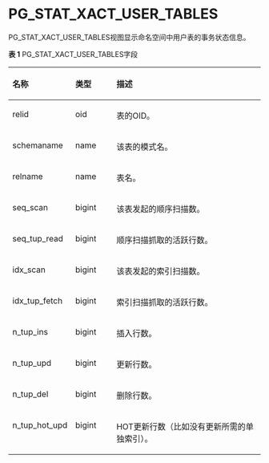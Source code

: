 # PG\_STAT\_XACT\_USER\_TABLES<a name="ZH-CN_TOPIC_0242385983"></a>

PG\_STAT\_XACT\_USER\_TABLES视图显示命名空间中用户表的事务状态信息。

**表 1**  PG\_STAT\_XACT\_USER\_TABLES字段

<a name="zh-cn_topic_0237122456_zh-cn_topic_0059779022_t5feac31545334b9d8540e5103877b5fd"></a>
<table><thead align="left"><tr id="zh-cn_topic_0237122456_zh-cn_topic_0059779022_r5486d731efb849a5b8f38b1b37036dfc"><th class="cellrowborder" valign="top" width="21.529999999999998%" id="mcps1.2.4.1.1"><p id="zh-cn_topic_0237122456_zh-cn_topic_0059779022_aa5dedc75f1eb48b3af2d99935ddd0279"><a name="zh-cn_topic_0237122456_zh-cn_topic_0059779022_aa5dedc75f1eb48b3af2d99935ddd0279"></a><a name="zh-cn_topic_0237122456_zh-cn_topic_0059779022_aa5dedc75f1eb48b3af2d99935ddd0279"></a>名称</p>
</th>
<th class="cellrowborder" valign="top" width="16.64%" id="mcps1.2.4.1.2"><p id="zh-cn_topic_0237122456_zh-cn_topic_0059779022_a2eb462fb16cf4321849ef5ffb8b48920"><a name="zh-cn_topic_0237122456_zh-cn_topic_0059779022_a2eb462fb16cf4321849ef5ffb8b48920"></a><a name="zh-cn_topic_0237122456_zh-cn_topic_0059779022_a2eb462fb16cf4321849ef5ffb8b48920"></a>类型</p>
</th>
<th class="cellrowborder" valign="top" width="61.83%" id="mcps1.2.4.1.3"><p id="zh-cn_topic_0237122456_zh-cn_topic_0059779022_afee2aaae789f41ba93d7f3e81c0a07fc"><a name="zh-cn_topic_0237122456_zh-cn_topic_0059779022_afee2aaae789f41ba93d7f3e81c0a07fc"></a><a name="zh-cn_topic_0237122456_zh-cn_topic_0059779022_afee2aaae789f41ba93d7f3e81c0a07fc"></a>描述</p>
</th>
</tr>
</thead>
<tbody><tr id="zh-cn_topic_0237122456_zh-cn_topic_0059779022_ra380196561df41ab9a4a9ff6f2fa5bac"><td class="cellrowborder" valign="top" width="21.529999999999998%" headers="mcps1.2.4.1.1 "><p id="zh-cn_topic_0237122456_zh-cn_topic_0059779022_a1a7b430b2bc64d6da50dee1d5123d1e0"><a name="zh-cn_topic_0237122456_zh-cn_topic_0059779022_a1a7b430b2bc64d6da50dee1d5123d1e0"></a><a name="zh-cn_topic_0237122456_zh-cn_topic_0059779022_a1a7b430b2bc64d6da50dee1d5123d1e0"></a>relid</p>
</td>
<td class="cellrowborder" valign="top" width="16.64%" headers="mcps1.2.4.1.2 "><p id="zh-cn_topic_0237122456_zh-cn_topic_0059779022_ad3ac0073c3494e5c95803f56a4fee79a"><a name="zh-cn_topic_0237122456_zh-cn_topic_0059779022_ad3ac0073c3494e5c95803f56a4fee79a"></a><a name="zh-cn_topic_0237122456_zh-cn_topic_0059779022_ad3ac0073c3494e5c95803f56a4fee79a"></a>oid</p>
</td>
<td class="cellrowborder" valign="top" width="61.83%" headers="mcps1.2.4.1.3 "><p id="zh-cn_topic_0237122456_zh-cn_topic_0059779022_a21bb1c5915a748c1b70e0e80c2734022"><a name="zh-cn_topic_0237122456_zh-cn_topic_0059779022_a21bb1c5915a748c1b70e0e80c2734022"></a><a name="zh-cn_topic_0237122456_zh-cn_topic_0059779022_a21bb1c5915a748c1b70e0e80c2734022"></a>表的OID。</p>
</td>
</tr>
<tr id="zh-cn_topic_0237122456_zh-cn_topic_0059779022_rac73579026874f76bd74e13702ac7ac1"><td class="cellrowborder" valign="top" width="21.529999999999998%" headers="mcps1.2.4.1.1 "><p id="zh-cn_topic_0237122456_zh-cn_topic_0059779022_a7b322f98c73a496fbf74a33773bf2020"><a name="zh-cn_topic_0237122456_zh-cn_topic_0059779022_a7b322f98c73a496fbf74a33773bf2020"></a><a name="zh-cn_topic_0237122456_zh-cn_topic_0059779022_a7b322f98c73a496fbf74a33773bf2020"></a>schemaname</p>
</td>
<td class="cellrowborder" valign="top" width="16.64%" headers="mcps1.2.4.1.2 "><p id="zh-cn_topic_0237122456_zh-cn_topic_0059779022_a9ca48351771d4b8ca9b65e727f3c4810"><a name="zh-cn_topic_0237122456_zh-cn_topic_0059779022_a9ca48351771d4b8ca9b65e727f3c4810"></a><a name="zh-cn_topic_0237122456_zh-cn_topic_0059779022_a9ca48351771d4b8ca9b65e727f3c4810"></a>name</p>
</td>
<td class="cellrowborder" valign="top" width="61.83%" headers="mcps1.2.4.1.3 "><p id="zh-cn_topic_0237122456_zh-cn_topic_0059779022_ae49e10304f9c44e28c325d898b14fc3c"><a name="zh-cn_topic_0237122456_zh-cn_topic_0059779022_ae49e10304f9c44e28c325d898b14fc3c"></a><a name="zh-cn_topic_0237122456_zh-cn_topic_0059779022_ae49e10304f9c44e28c325d898b14fc3c"></a>该表的模式名。</p>
</td>
</tr>
<tr id="zh-cn_topic_0237122456_zh-cn_topic_0059779022_r226141ebd9644f268bcb5a56114a087c"><td class="cellrowborder" valign="top" width="21.529999999999998%" headers="mcps1.2.4.1.1 "><p id="zh-cn_topic_0237122456_zh-cn_topic_0059779022_a8af4573041f842d8ac9a51ec6d68e1ba"><a name="zh-cn_topic_0237122456_zh-cn_topic_0059779022_a8af4573041f842d8ac9a51ec6d68e1ba"></a><a name="zh-cn_topic_0237122456_zh-cn_topic_0059779022_a8af4573041f842d8ac9a51ec6d68e1ba"></a>relname</p>
</td>
<td class="cellrowborder" valign="top" width="16.64%" headers="mcps1.2.4.1.2 "><p id="zh-cn_topic_0237122456_zh-cn_topic_0059779022_a6fdd345ac4e842399f5aea5cebf502b7"><a name="zh-cn_topic_0237122456_zh-cn_topic_0059779022_a6fdd345ac4e842399f5aea5cebf502b7"></a><a name="zh-cn_topic_0237122456_zh-cn_topic_0059779022_a6fdd345ac4e842399f5aea5cebf502b7"></a>name</p>
</td>
<td class="cellrowborder" valign="top" width="61.83%" headers="mcps1.2.4.1.3 "><p id="zh-cn_topic_0237122456_zh-cn_topic_0059779022_a6412ac3a5b6e4bce8ed3fabfd6dd1c32"><a name="zh-cn_topic_0237122456_zh-cn_topic_0059779022_a6412ac3a5b6e4bce8ed3fabfd6dd1c32"></a><a name="zh-cn_topic_0237122456_zh-cn_topic_0059779022_a6412ac3a5b6e4bce8ed3fabfd6dd1c32"></a>表名。</p>
</td>
</tr>
<tr id="zh-cn_topic_0237122456_zh-cn_topic_0059779022_r1c3b937adefc4ec2960caae7874f4863"><td class="cellrowborder" valign="top" width="21.529999999999998%" headers="mcps1.2.4.1.1 "><p id="zh-cn_topic_0237122456_zh-cn_topic_0059779022_a70937293a73c405ca50288a6e824f44b"><a name="zh-cn_topic_0237122456_zh-cn_topic_0059779022_a70937293a73c405ca50288a6e824f44b"></a><a name="zh-cn_topic_0237122456_zh-cn_topic_0059779022_a70937293a73c405ca50288a6e824f44b"></a>seq_scan</p>
</td>
<td class="cellrowborder" valign="top" width="16.64%" headers="mcps1.2.4.1.2 "><p id="zh-cn_topic_0237122456_zh-cn_topic_0059779022_a059a751b762e4ab6ba01d68efe294f54"><a name="zh-cn_topic_0237122456_zh-cn_topic_0059779022_a059a751b762e4ab6ba01d68efe294f54"></a><a name="zh-cn_topic_0237122456_zh-cn_topic_0059779022_a059a751b762e4ab6ba01d68efe294f54"></a>bigint</p>
</td>
<td class="cellrowborder" valign="top" width="61.83%" headers="mcps1.2.4.1.3 "><p id="zh-cn_topic_0237122456_zh-cn_topic_0059779022_a21357d94f1a7496a9eba6af2755919af"><a name="zh-cn_topic_0237122456_zh-cn_topic_0059779022_a21357d94f1a7496a9eba6af2755919af"></a><a name="zh-cn_topic_0237122456_zh-cn_topic_0059779022_a21357d94f1a7496a9eba6af2755919af"></a>该表发起的顺序扫描数。</p>
</td>
</tr>
<tr id="zh-cn_topic_0237122456_zh-cn_topic_0059779022_r28165f86eb56458a8fe902e0c92e3db0"><td class="cellrowborder" valign="top" width="21.529999999999998%" headers="mcps1.2.4.1.1 "><p id="zh-cn_topic_0237122456_zh-cn_topic_0059779022_aae9a11a4c9814216b148b7e538d2ce2b"><a name="zh-cn_topic_0237122456_zh-cn_topic_0059779022_aae9a11a4c9814216b148b7e538d2ce2b"></a><a name="zh-cn_topic_0237122456_zh-cn_topic_0059779022_aae9a11a4c9814216b148b7e538d2ce2b"></a>seq_tup_read</p>
</td>
<td class="cellrowborder" valign="top" width="16.64%" headers="mcps1.2.4.1.2 "><p id="zh-cn_topic_0237122456_zh-cn_topic_0059779022_a2d9b4293acf24b1d943727f4da307e9e"><a name="zh-cn_topic_0237122456_zh-cn_topic_0059779022_a2d9b4293acf24b1d943727f4da307e9e"></a><a name="zh-cn_topic_0237122456_zh-cn_topic_0059779022_a2d9b4293acf24b1d943727f4da307e9e"></a>bigint</p>
</td>
<td class="cellrowborder" valign="top" width="61.83%" headers="mcps1.2.4.1.3 "><p id="zh-cn_topic_0237122456_zh-cn_topic_0059779022_aeff563303aa1419b9cc088a3007c1d7c"><a name="zh-cn_topic_0237122456_zh-cn_topic_0059779022_aeff563303aa1419b9cc088a3007c1d7c"></a><a name="zh-cn_topic_0237122456_zh-cn_topic_0059779022_aeff563303aa1419b9cc088a3007c1d7c"></a>顺序扫描抓取的活跃行数。</p>
</td>
</tr>
<tr id="zh-cn_topic_0237122456_zh-cn_topic_0059779022_r62054bc4c0ef4fa38723cf2998faba6b"><td class="cellrowborder" valign="top" width="21.529999999999998%" headers="mcps1.2.4.1.1 "><p id="zh-cn_topic_0237122456_zh-cn_topic_0059779022_af0c263be0d444d8a8a222d6a836a247a"><a name="zh-cn_topic_0237122456_zh-cn_topic_0059779022_af0c263be0d444d8a8a222d6a836a247a"></a><a name="zh-cn_topic_0237122456_zh-cn_topic_0059779022_af0c263be0d444d8a8a222d6a836a247a"></a>idx_scan</p>
</td>
<td class="cellrowborder" valign="top" width="16.64%" headers="mcps1.2.4.1.2 "><p id="zh-cn_topic_0237122456_zh-cn_topic_0059779022_a6766993296d040658e3f908026ac6bbd"><a name="zh-cn_topic_0237122456_zh-cn_topic_0059779022_a6766993296d040658e3f908026ac6bbd"></a><a name="zh-cn_topic_0237122456_zh-cn_topic_0059779022_a6766993296d040658e3f908026ac6bbd"></a>bigint</p>
</td>
<td class="cellrowborder" valign="top" width="61.83%" headers="mcps1.2.4.1.3 "><p id="zh-cn_topic_0237122456_zh-cn_topic_0059779022_af137e33e25744f8fbb123f4c311da5eb"><a name="zh-cn_topic_0237122456_zh-cn_topic_0059779022_af137e33e25744f8fbb123f4c311da5eb"></a><a name="zh-cn_topic_0237122456_zh-cn_topic_0059779022_af137e33e25744f8fbb123f4c311da5eb"></a>该表发起的索引扫描数。</p>
</td>
</tr>
<tr id="zh-cn_topic_0237122456_zh-cn_topic_0059779022_r0d859d67867a417593eb02376d17f48e"><td class="cellrowborder" valign="top" width="21.529999999999998%" headers="mcps1.2.4.1.1 "><p id="zh-cn_topic_0237122456_zh-cn_topic_0059779022_a5453acc32b044ae6ae624ff0a5390923"><a name="zh-cn_topic_0237122456_zh-cn_topic_0059779022_a5453acc32b044ae6ae624ff0a5390923"></a><a name="zh-cn_topic_0237122456_zh-cn_topic_0059779022_a5453acc32b044ae6ae624ff0a5390923"></a>idx_tup_fetch</p>
</td>
<td class="cellrowborder" valign="top" width="16.64%" headers="mcps1.2.4.1.2 "><p id="zh-cn_topic_0237122456_zh-cn_topic_0059779022_ae1596deb84f94b6a90367e81e4285369"><a name="zh-cn_topic_0237122456_zh-cn_topic_0059779022_ae1596deb84f94b6a90367e81e4285369"></a><a name="zh-cn_topic_0237122456_zh-cn_topic_0059779022_ae1596deb84f94b6a90367e81e4285369"></a>bigint</p>
</td>
<td class="cellrowborder" valign="top" width="61.83%" headers="mcps1.2.4.1.3 "><p id="zh-cn_topic_0237122456_zh-cn_topic_0059779022_a52828599c8124a27a22f8f3a5525e282"><a name="zh-cn_topic_0237122456_zh-cn_topic_0059779022_a52828599c8124a27a22f8f3a5525e282"></a><a name="zh-cn_topic_0237122456_zh-cn_topic_0059779022_a52828599c8124a27a22f8f3a5525e282"></a>索引扫描抓取的活跃行数。</p>
</td>
</tr>
<tr id="zh-cn_topic_0237122456_zh-cn_topic_0059779022_rf02c7ed2fa9b4f7bb1577445a222a38c"><td class="cellrowborder" valign="top" width="21.529999999999998%" headers="mcps1.2.4.1.1 "><p id="zh-cn_topic_0237122456_zh-cn_topic_0059779022_a243343a026be4aedb1b05de2827e3ee0"><a name="zh-cn_topic_0237122456_zh-cn_topic_0059779022_a243343a026be4aedb1b05de2827e3ee0"></a><a name="zh-cn_topic_0237122456_zh-cn_topic_0059779022_a243343a026be4aedb1b05de2827e3ee0"></a>n_tup_ins</p>
</td>
<td class="cellrowborder" valign="top" width="16.64%" headers="mcps1.2.4.1.2 "><p id="zh-cn_topic_0237122456_zh-cn_topic_0059779022_a6f96fdcd1dfa4fd7b2f672556a6221a8"><a name="zh-cn_topic_0237122456_zh-cn_topic_0059779022_a6f96fdcd1dfa4fd7b2f672556a6221a8"></a><a name="zh-cn_topic_0237122456_zh-cn_topic_0059779022_a6f96fdcd1dfa4fd7b2f672556a6221a8"></a>bigint</p>
</td>
<td class="cellrowborder" valign="top" width="61.83%" headers="mcps1.2.4.1.3 "><p id="zh-cn_topic_0237122456_zh-cn_topic_0059779022_a967578927e33436b8c036339fa193953"><a name="zh-cn_topic_0237122456_zh-cn_topic_0059779022_a967578927e33436b8c036339fa193953"></a><a name="zh-cn_topic_0237122456_zh-cn_topic_0059779022_a967578927e33436b8c036339fa193953"></a>插入行数。</p>
</td>
</tr>
<tr id="zh-cn_topic_0237122456_zh-cn_topic_0059779022_r24b69556160d40d8b2ccda3ae3d3c45b"><td class="cellrowborder" valign="top" width="21.529999999999998%" headers="mcps1.2.4.1.1 "><p id="zh-cn_topic_0237122456_zh-cn_topic_0059779022_a7713d04724594d8393fcacc7d4fc0911"><a name="zh-cn_topic_0237122456_zh-cn_topic_0059779022_a7713d04724594d8393fcacc7d4fc0911"></a><a name="zh-cn_topic_0237122456_zh-cn_topic_0059779022_a7713d04724594d8393fcacc7d4fc0911"></a>n_tup_upd</p>
</td>
<td class="cellrowborder" valign="top" width="16.64%" headers="mcps1.2.4.1.2 "><p id="zh-cn_topic_0237122456_zh-cn_topic_0059779022_aae8dece9921d4c31aba0608c7ad09a31"><a name="zh-cn_topic_0237122456_zh-cn_topic_0059779022_aae8dece9921d4c31aba0608c7ad09a31"></a><a name="zh-cn_topic_0237122456_zh-cn_topic_0059779022_aae8dece9921d4c31aba0608c7ad09a31"></a>bigint</p>
</td>
<td class="cellrowborder" valign="top" width="61.83%" headers="mcps1.2.4.1.3 "><p id="zh-cn_topic_0237122456_zh-cn_topic_0059779022_a32ecdc53663f40a780d686732ca17bb5"><a name="zh-cn_topic_0237122456_zh-cn_topic_0059779022_a32ecdc53663f40a780d686732ca17bb5"></a><a name="zh-cn_topic_0237122456_zh-cn_topic_0059779022_a32ecdc53663f40a780d686732ca17bb5"></a>更新行数。</p>
</td>
</tr>
<tr id="zh-cn_topic_0237122456_zh-cn_topic_0059779022_r623c537030e64b6abb99a08464646289"><td class="cellrowborder" valign="top" width="21.529999999999998%" headers="mcps1.2.4.1.1 "><p id="zh-cn_topic_0237122456_zh-cn_topic_0059779022_a7460fce627ce4644abf15628c3e7625e"><a name="zh-cn_topic_0237122456_zh-cn_topic_0059779022_a7460fce627ce4644abf15628c3e7625e"></a><a name="zh-cn_topic_0237122456_zh-cn_topic_0059779022_a7460fce627ce4644abf15628c3e7625e"></a>n_tup_del</p>
</td>
<td class="cellrowborder" valign="top" width="16.64%" headers="mcps1.2.4.1.2 "><p id="zh-cn_topic_0237122456_zh-cn_topic_0059779022_a4c77022d644b42afb64fba2cd6baa1f5"><a name="zh-cn_topic_0237122456_zh-cn_topic_0059779022_a4c77022d644b42afb64fba2cd6baa1f5"></a><a name="zh-cn_topic_0237122456_zh-cn_topic_0059779022_a4c77022d644b42afb64fba2cd6baa1f5"></a>bigint</p>
</td>
<td class="cellrowborder" valign="top" width="61.83%" headers="mcps1.2.4.1.3 "><p id="zh-cn_topic_0237122456_zh-cn_topic_0059779022_a6d902a9e18904792879f9f771dd15e89"><a name="zh-cn_topic_0237122456_zh-cn_topic_0059779022_a6d902a9e18904792879f9f771dd15e89"></a><a name="zh-cn_topic_0237122456_zh-cn_topic_0059779022_a6d902a9e18904792879f9f771dd15e89"></a>删除行数。</p>
</td>
</tr>
<tr id="zh-cn_topic_0237122456_zh-cn_topic_0059779022_r85070b1fb6514c718606c47ebbf2b905"><td class="cellrowborder" valign="top" width="21.529999999999998%" headers="mcps1.2.4.1.1 "><p id="zh-cn_topic_0237122456_zh-cn_topic_0059779022_a1142382b04f441dca579c2c59da5944c"><a name="zh-cn_topic_0237122456_zh-cn_topic_0059779022_a1142382b04f441dca579c2c59da5944c"></a><a name="zh-cn_topic_0237122456_zh-cn_topic_0059779022_a1142382b04f441dca579c2c59da5944c"></a>n_tup_hot_upd</p>
</td>
<td class="cellrowborder" valign="top" width="16.64%" headers="mcps1.2.4.1.2 "><p id="zh-cn_topic_0237122456_zh-cn_topic_0059779022_ae81247a57aa040f0905f052aae4807dd"><a name="zh-cn_topic_0237122456_zh-cn_topic_0059779022_ae81247a57aa040f0905f052aae4807dd"></a><a name="zh-cn_topic_0237122456_zh-cn_topic_0059779022_ae81247a57aa040f0905f052aae4807dd"></a>bigint</p>
</td>
<td class="cellrowborder" valign="top" width="61.83%" headers="mcps1.2.4.1.3 "><p id="zh-cn_topic_0237122456_zh-cn_topic_0059779022_a2d2b84fb887240458bbd12a07e3dddc3"><a name="zh-cn_topic_0237122456_zh-cn_topic_0059779022_a2d2b84fb887240458bbd12a07e3dddc3"></a><a name="zh-cn_topic_0237122456_zh-cn_topic_0059779022_a2d2b84fb887240458bbd12a07e3dddc3"></a>HOT更新行数（比如没有更新所需的单独索引）。</p>
</td>
</tr>
</tbody>
</table>

